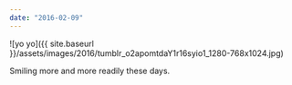 ```yaml
---
date: "2016-02-09"
---
```


![yo yo]({{ site.baseurl }}/assets/images/2016/tumblr_o2apomtdaY1r16syio1_1280-768x1024.jpg)

Smiling more and more readily these days.
